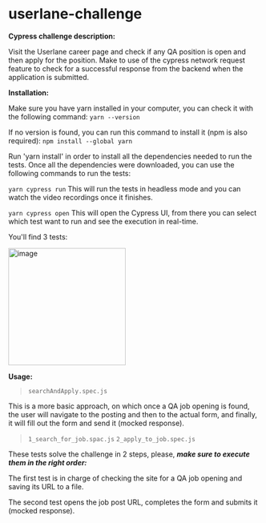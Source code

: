 # userlane-challenge

**Cypress challenge description:**

Visit the Userlane career page and check if any QA position is open and then apply for the position.
Make to use of the cypress network request feature to check for a successful response from the backend when the application is submitted.


**Installation:** 

Make sure you have yarn installed in your computer, you can check it with the following command: 
`yarn --version` 

If no version is found, you can run this command to install it (npm is also required): 
`npm install --global yarn`

Run 'yarn install' in order to install all the dependencies needed to run the tests. 
Once all the dependencies were downloaded, you can use the following commands to run the tests: 

`yarn cypress run`
This will run the tests in headless mode and you can watch the video recordings once it finishes. 

`yarn cypress open` 
This will open the Cypress UI, from there you can select which test want to run and see the execution in real-time. 

You'll find 3 tests:

<img width="234" alt="image" src="https://user-images.githubusercontent.com/41808652/143685992-6a50331f-ec93-4644-848d-4b64f9f0b77a.png">

**Usage:**

> `searchAndApply.spec.js`

This is a more basic approach, on which once a QA job opening is found, the user will navigate to the posting and then to the actual form, and finally, it will fill out the form and send it (mocked response).

>`1_search_for_job.spac.js`
`2_apply_to_job.spec.js`

These tests solve the challenge in 2 steps, please, ***make sure to execute them in the right order:*** 

The first test is in charge of checking the site for a QA job opening and saving its URL to a file. 

The second test opens the job post URL, completes the form and submits it (mocked response). 
